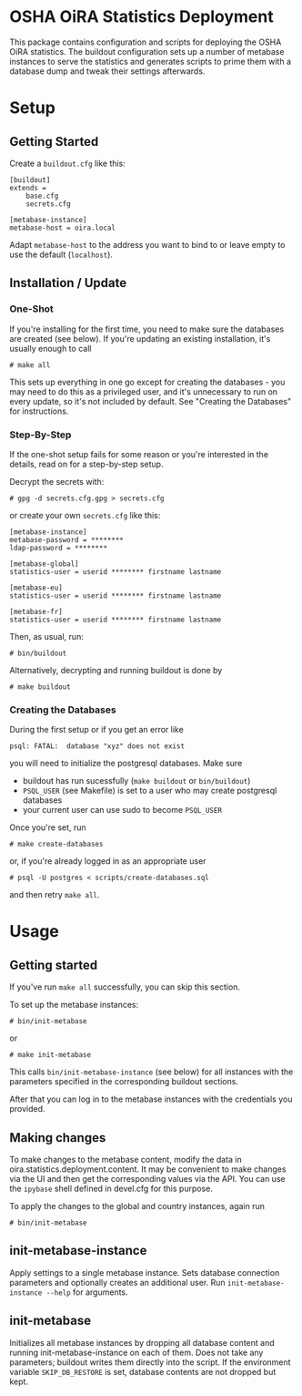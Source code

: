 # OSHA OiRA Statistics Deployment

This package contains configuration and scripts for deploying the OSHA OiRA statistics. The buildout configuration sets up a number of metabase instances to serve the statistics and generates scripts to prime them with a database dump and tweak their settings afterwards.

# Setup

## Getting Started

Create a `buildout.cfg` like this:

    [buildout]
    extends =
        base.cfg
        secrets.cfg

    [metabase-instance]
    metabase-host = oira.local

Adapt `metabase-host` to the address you want to bind to or leave empty to use the default (`localhost`).

## Installation / Update

### One-Shot

If you're installing for the first time, you need to make sure the databases are created (see below). If you're updating an existing installation, it's usually enough to call

    # make all

This sets up everything in one go except for creating the databases - you may need to do this as a privileged user, and it's unnecessary to run on every update, so it's not included by default. See "Creating the Databases" for instructions.

### Step-By-Step

If the one-shot setup fails for some reason or you're interested in the details, read on for a step-by-step setup.

Decrypt the secrets with:

    # gpg -d secrets.cfg.gpg > secrets.cfg

or create your own `secrets.cfg` like this:

    [metabase-instance]
    metabase-password = ********
    ldap-password = ********

    [metabase-global]
    statistics-user = userid ******** firstname lastname

    [metabase-eu]
    statistics-user = userid ******** firstname lastname

    [metabase-fr]
    statistics-user = userid ******** firstname lastname

Then, as usual, run:

    # bin/buildout

Alternatively, decrypting and running buildout is done by

    # make buildout

### Creating the Databases

During the first setup or if you get an error like

    psql: FATAL:  database "xyz" does not exist

you will need to initialize the postgresql databases. Make sure

* buildout has run sucessfully (`make buildout` or `bin/buildout`)
* `PSQL_USER` (see Makefile) is set to a user who may create postgresql databases
* your current user can use sudo to become `PSQL_USER`

Once you're set, run

    # make create-databases

or, if you're already logged in as an appropriate user

    # psql -U postgres < scripts/create-databases.sql

and then retry `make all`.

# Usage

## Getting started

If you've run `make all` successfully, you can skip this section.

To set up the metabase instances:

    # bin/init-metabase

or

    # make init-metabase

This calls `bin/init-metabase-instance` (see below) for all instances with the parameters specified in the corresponding buildout sections.

After that you can log in to the metabase instances with the credentials you provided.

## Making changes

To make changes to the metabase content, modify the data in oira.statistics.deployment.content. It may be convenient to make changes via the UI and then get the corresponding values via the API. You can use the `ipybase` shell defined in devel.cfg for this purpose.

To apply the changes to the global and country instances, again run

    # bin/init-metabase

## init-metabase-instance

Apply settings to a single metabase instance. Sets database connection parameters and optionally creates an additional user. Run `init-metabase-instance --help` for arguments.

## init-metabase

Initializes all metabase instances by dropping all database content and running
init-metabase-instance on each of them. Does not take any parameters; buildout writes
them directly into the script. If the environment variable `SKIP_DB_RESTORE` is set, database contents are not dropped but kept.

